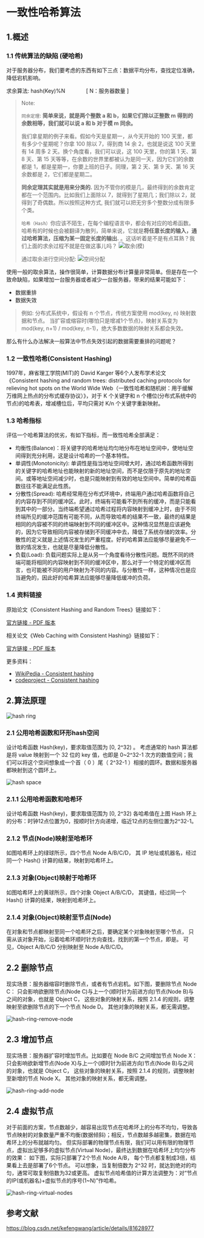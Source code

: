 # 一致性哈希算法

## 1.概述
### 1.1 传统算法的缺陷 (硬哈希)
对于服务器分布，我们要考虑的东西有如下三点：数据平均分布，查找定位准确，降低宕机影响。

求余算法: hash(Key)%N              [ N：服务器数量 ]

> Note:
> 
>`同余定理`:
**简单来说，就是两个整数 a 和 b，如果它们除以正整数 m 得到的余数相等，我们就可以说 a 和 b 对于模 m 同余。**
>
>我们拿星期的例子来看。假如今天是星期一，从今天开始的 100 天里，都有多少个星期呢？你拿 100 除以 7，得到商 14 余 2，也就是说这 100 天里有 14 周多 2 天。换个角度看，我们可以说，这 100 天里，你的第 1 天、第 8 天、第 15 天等等，在余数的世界里都被认为是同一天，因为它们的余数都是 1，都是星期一，你要上班的日子。同理，第 2 天、第 9 天、第 16 天余数都是 2，它们都是星期二。
>
> **同余定理其实就是用来分类的.** 因为不管你的模是几，最终得到的余数肯定都在一个范围内。比如我们上面除以 7，就得到了星期几；我们除以 2，就得到了奇偶数。所以按照这种方式, 我们就可以把无穷多个整数分成有限多个类。
> 
> `哈希（Hash）`你应该不陌生，在每个编程语言中，都会有对应的哈希函数。哈希有的时候也会被翻译为散列，简单来说，它就是**将任意长度的输入，通过哈希算法，压缩为某一固定长度的输出.**
> 。这话听着是不是有点耳熟？我们上面的求余过程不就是在做这事儿吗？
> ![取余(模)](./img/b32e791f822044f579b80ad2cfe48c58.jpg)
>
> 通过取余进行空间分配:
> ![空间分配](./img/372f09d2ff666150fd2855506a84f02c.jpg)

使用一般的取余算法，操作很简单，计算数据分布计算量非常简单。但是存在一个致命缺陷，如果增加一台服务器或者减少一台服务器，带来的结果可能如下：

- 数据重排
- 数据失效

> 例如: 分布式系统中，假设有 n 个节点，传统方案使用 mod(key, n) 映射数据和节点。 
当扩容或缩容时(哪怕只是增减1个节点)，映射关系变为 mod(key, n+1) / mod(key, n-1)，绝大多数数据的映射关系都会失效。


那么有什么办法解决一般算法中节点失效引起的数据需要重排的问题呢？


### 1.2 一致性哈希(Consistent Hashing)
1997年，麻省理工学院(MIT)的 David Karger 等6个人发布学术论文《Consistent hashing and random trees: distributed caching protocols for relieving hot spots on the World Wide Web（一致性哈希和随机树：用于缓解万维网上热点的分布式缓存协议）》，对于 K 个关键字和 n 个槽位(分布式系统中的节点)的哈希表，增减槽位后，平均只需对 K/n 个关键字重新映射。

### 1.3 哈希指标

评估一个哈希算法的优劣，有如下指标，而一致性哈希全部满足：

- 均衡性(Balance)：将关键字的哈希地址均匀地分布在地址空间中，使地址空间得到充分利用，这是设计哈希的一个基本特性。
- 单调性(Monotonicity): 单调性是指当地址空间增大时，通过哈希函数所得到的关键字的哈希地址也能映射的新的地址空间，而不是仅限于原先的地址空间。或等地址空间减少时，也是只能映射到有效的地址空间中。简单的哈希函数往往不能满足此性质。
- 分散性(Spread): 哈希经常用在分布式环境中，终端用户通过哈希函数将自己的内容存到不同的缓冲区。此时，终端有可能看不到所有的缓冲，而是只能看到其中的一部分。当终端希望通过哈希过程将内容映射到缓冲上时，由于不同终端所见的缓冲范围有可能不同，从而导致哈希的结果不一致，最终的结果是相同的内容被不同的终端映射到不同的缓冲区中。这种情况显然是应该避免的，因为它导致相同内容被存储到不同缓冲中去，降低了系统存储的效率。分散性的定义就是上述情况发生的严重程度。好的哈希算法应能够尽量避免不一致的情况发生，也就是尽量降低分散性。
- 负载(Load): 负载问题实际上是从另一个角度看待分散性问题。既然不同的终端可能将相同的内容映射到不同的缓冲区中，那么对于一个特定的缓冲区而言，也可能被不同的用户映射为不同的内容。与分散性一样，这种情况也是应当避免的，因此好的哈希算法应能够尽量降低缓冲的负荷。

### 1.4 资料链接

原始论文《Consistent Hashing and Random Trees》链接如下：

[官方链接 - PDF 版本](https://kefeng.wang/images/consistent-hashing/consistent-hashing-and-random-trees.pdf)

相关论文《Web Caching with Consistent Hashing》链接如下：

[官方链接 - PDF 版本](http://www.cs.columbia.edu/~asherman/papers/cachePaper.pdf)

更多资料： 

- [WikiPedia - Consistent hashing](https://en.wikipedia.org/wiki/Consistent_hashing) 
- [codeproject - Consistent hashing](https://www.codeproject.com/articles/56138/consistent-hashing)

## 2.算法原理

![hash ring](./img/hash-ring.jpg)

### 2.1 公用哈希函数和环形hash空间
设计哈希函数 Hash(key)，要求取值范围为 [0, 2^32) 。
考虑通常的 hash 算法都是将 value 映射到一个 32 位的 key 值，也即是 0~2^32-1 次方的数值空间；我们可以将这个空间想象成一个首（ 0 ）尾（ 2^32-1 ）相接的圆环。数据和服务器都映射到这个圆环上。

![hash space](./img/2018040913362064.png)

### 2.1.1 公用哈希函数和哈希环
设计哈希函数 Hash(key)，要求取值范围为 [0, 2^32) 
各哈希值在上图 Hash 环上的分布：时钟12点位置为0，按顺时针方向递增，临近12点的左侧位置为2^32-1。

### 2.1.2 节点(Node)映射至哈希环
如图哈希环上的绿球所示，四个节点 Node A/B/C/D， 
其 IP 地址或机器名，经过同一个 Hash() 计算的结果，映射到哈希环上。

### 2.1.3 对象(Object)映射于哈希环
如图哈希环上的黄球所示，四个对象 Object A/B/C/D， 
其键值，经过同一个 Hash() 计算的结果，映射到哈希环上。

### 2.1.4 对象(Object)映射至节点(Node)
在对象和节点都映射至同一个哈希环之后，要确定某个对象映射至哪个节点， 
只需从该对象开始，沿着哈希环顺时针方向查找，找到的第一个节点，即是。 
可见，Object A/B/C/D 分别映射至 Node A/B/C/D。

## 2.2 删除节点
现实场景：服务器缩容时删除节点，或者有节点宕机。如下图，要删除节点 Node C： 
只会影响欲删除节点(Node C)与上一个(顺时针为前进方向)节点(Node B)与之间的对象，也就是 Object C， 
这些对象的映射关系，按照 2.1.4 的规则，调整映射至欲删除节点的下一个节点 Node D。 
其他对象的映射关系，都无需调整。 

![hash-ring-remove-node](./img/hash-ring-remove-node.jpg)

## 2.3 增加节点
现实场景：服务器扩容时增加节点。比如要在 Node B/C 之间增加节点 Node X： 
只会影响欲新增节点(Node X)与上一个(顺时针为前进方向)节点(Node B)与之间的对象，也就是 Object C， 
这些对象的映射关系，按照 2.1.4 的规则，调整映射至新增的节点 Node X。 
其他对象的映射关系，都无需调整。 

![hash-ring-add-node](./img/hash-ring-add-node.jpg)

## 2.4 虚拟节点
对于前面的方案，节点数越少，越容易出现节点在哈希环上的分布不均匀，导致各节点映射的对象数量严重不均衡(数据倾斜)；相反，节点数越多越密集，数据在哈希环上的分布就越均匀。 
但实际部署的物理节点有限，我们可以用有限的物理节点，虚拟出足够多的虚拟节点(Virtual Node)，最终达到数据在哈希环上均匀分布的效果： 
如下图，实际只部署了2个节点 Node A/B， 
每个节点都复制成3倍，结果看上去是部署了6个节点。 
可以想象，当复制倍数为 2^32 时，就达到绝对的均匀，通常可取复制倍数为32或更高。 
虚拟节点哈希值的计算方法调整为：对“节点的IP(或机器名)+虚拟节点的序号(1~N)”作哈希。

![hash-ring-virtual-nodes](./img/hash-ring-virtual-nodes.jpg)



## 参考文献
https://blog.csdn.net/kefengwang/article/details/81628977














